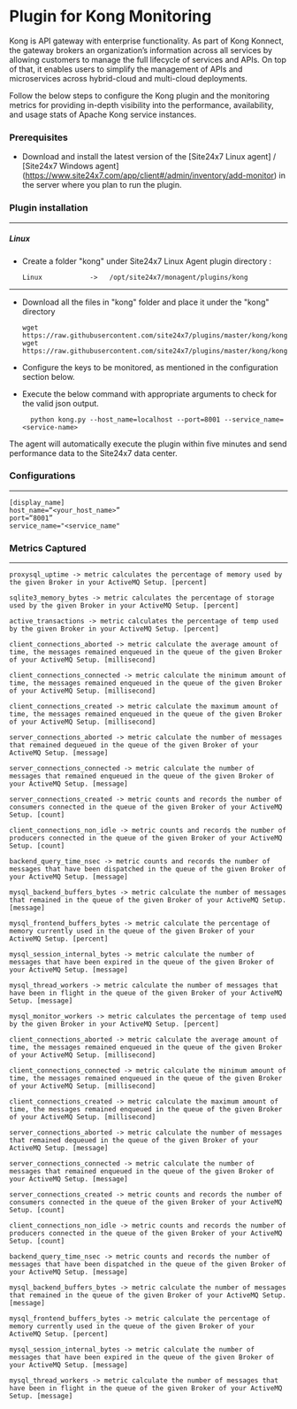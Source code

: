 Plugin for Kong Monitoring 
==============================================

Kong is API gateway with enterprise functionality. As part of Kong Konnect, the gateway brokers an organization’s information across all services by allowing customers to manage the full lifecycle of services and APIs. On top of that, it enables users to simplify the management of APIs and microservices across hybrid-cloud and multi-cloud deployments.

Follow the below steps to configure the Kong plugin and the monitoring metrics for providing in-depth visibility into the performance, availability, and usage stats of Apache Kong service instances.

### Prerequisites

- Download and install the latest version of the [Site24x7 Linux agent] / [Site24x7 Windows agent] (https://www.site24x7.com/app/client#/admin/inventory/add-monitor) in the server where you plan to run the plugin. 


### Plugin installation
---
##### Linux 

- Create a folder "kong" under Site24x7 Linux Agent plugin directory : 

      Linux            ->   /opt/site24x7/monagent/plugins/kong

---

- Download all the files in "kong" folder and place it under the "kong" directory

	  wget https://raw.githubusercontent.com/site24x7/plugins/master/kong/kong.py
	  wget https://raw.githubusercontent.com/site24x7/plugins/master/kong/kong.cfg
	
- Configure the keys to be monitored, as mentioned in the configuration section below.

- Execute the below command with appropriate arguments to check for the valid json output.  

		python kong.py --host_name=localhost --port=8001 --service_name=<service-name>


The agent will automatically execute the plugin within five minutes and send performance data to the Site24x7 data center.

### Configurations
---
	[display_name]
	host_name=“<your_host_name>”
	port=“8001”
	service_name="<service_name"

### Metrics Captured
---
	proxysql_uptime -> metric calculates the percentage of memory used by the given Broker in your ActiveMQ Setup. [percent]

	sqlite3_memory_bytes -> metric calculates the percentage of storage used by the given Broker in your ActiveMQ Setup. [percent]

	active_transactions -> metric calculates the percentage of temp used by the given Broker in your ActiveMQ Setup. [percent]

	client_connections_aborted -> metric calculate the average amount of time, the messages remained enqueued in the queue of the given Broker of your ActiveMQ Setup. [millisecond]

	client_connections_connected -> metric calculate the minimum amount of time, the messages remained enqueued in the queue of the given Broker of your ActiveMQ Setup. [millisecond]

	client_connections_created -> metric calculate the maximum amount of time, the messages remained enqueued in the queue of the given Broker of your ActiveMQ Setup. [millisecond]

	server_connections_aborted -> metric calculate the number of messages that remained dequeued in the queue of the given Broker of your ActiveMQ Setup. [message]
	
	server_connections_connected -> metric calculate the number of messages that remained enqueued in the queue of the given Broker of your ActiveMQ Setup. [message]

	server_connections_created -> metric counts and records the number of consumers connected in the queue of the given Broker of your ActiveMQ Setup. [count]

	client_connections_non_idle -> metric counts and records the number of producers connected in the queue of the given Broker of your ActiveMQ Setup. [count]

	backend_query_time_nsec -> metric counts and records the number of messages that have been dispatched in the queue of the given Broker of your ActiveMQ Setup. [message]

	mysql_backend_buffers_bytes -> metric calculate the number of messages that remained in the queue of the given Broker of your ActiveMQ Setup. [message]

	mysql_frontend_buffers_bytes -> metric calculate the percentage of memory currently used in the queue of the given Broker of your ActiveMQ Setup. [percent]

	mysql_session_internal_bytes -> metric calculate the number of messages that have been expired in the queue of the given Broker of your ActiveMQ Setup. [message]

	mysql_thread_workers -> metric calculate the number of messages that have been in flight in the queue of the given Broker of your ActiveMQ Setup. [message]		

	mysql_monitor_workers -> metric calculates the percentage of temp used by the given Broker in your ActiveMQ Setup. [percent]

	client_connections_aborted -> metric calculate the average amount of time, the messages remained enqueued in the queue of the given Broker of your ActiveMQ Setup. [millisecond]

	client_connections_connected -> metric calculate the minimum amount of time, the messages remained enqueued in the queue of the given Broker of your ActiveMQ Setup. [millisecond]

	client_connections_created -> metric calculate the maximum amount of time, the messages remained enqueued in the queue of the given Broker of your ActiveMQ Setup. [millisecond]

	server_connections_aborted -> metric calculate the number of messages that remained dequeued in the queue of the given Broker of your ActiveMQ Setup. [message]
	
	server_connections_connected -> metric calculate the number of messages that remained enqueued in the queue of the given Broker of your ActiveMQ Setup. [message]

	server_connections_created -> metric counts and records the number of consumers connected in the queue of the given Broker of your ActiveMQ Setup. [count]

	client_connections_non_idle -> metric counts and records the number of producers connected in the queue of the given Broker of your ActiveMQ Setup. [count]

	backend_query_time_nsec -> metric counts and records the number of messages that have been dispatched in the queue of the given Broker of your ActiveMQ Setup. [message]

	mysql_backend_buffers_bytes -> metric calculate the number of messages that remained in the queue of the given Broker of your ActiveMQ Setup. [message]

	mysql_frontend_buffers_bytes -> metric calculate the percentage of memory currently used in the queue of the given Broker of your ActiveMQ Setup. [percent]

	mysql_session_internal_bytes -> metric calculate the number of messages that have been expired in the queue of the given Broker of your ActiveMQ Setup. [message]

	mysql_thread_workers -> metric calculate the number of messages that have been in flight in the queue of the given Broker of your ActiveMQ Setup. [message]		
